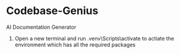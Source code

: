 # Codebase-Genius
AI Documentation Generator
1. Open a new terminal and run .venv\Scripts\activate to actiate the environment which has all the required packages